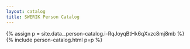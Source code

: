 ```yaml
---
layout: catalog
title: SWERIK Person Catalog
---
```

{% assign p = site.data._person-catalog.i-RqJoyqBtHk6qXvzc8mj8mb %}
{% include person-catalog.html p=p %}

